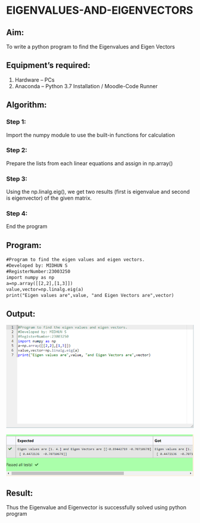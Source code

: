 # EIGENVALUES-AND-EIGENVECTORS
## Aim:
To write a python program to find the Eigenvalues and Eigen Vectors
## Equipment’s required:
1. 	Hardware – PCs
2. 	Anaconda – Python 3.7 Installation / Moodle-Code Runner
## Algorithm:
### Step 1: 
Import the numpy module to use the built-in functions for calculation
### Step 2: 
Prepare the lists from each linear equations and assign in np.array()
### Step 3: 
Using the np.linalg.eig(),  we get two results (first is eigenvalue and second is eigenvector) of the given matrix.
### Step 4: 
End the program

## Program:
```
#Program to find the eigen values and eigen vectors.
#Developed by: MIDHUN S
#RegisterNumber:23003250
import numpy as np
a=np.array([[2,2],[1,3]])
value,vector=np.linalg.eig(a)
print("Eigen values are",value, "and Eigen Vectors are",vector)
```

## Output:
![output](/eig.PNG)

![output](/eigout.PNG)

## Result:
Thus the Eigenvalue and Eigenvector is successfully solved using python program
